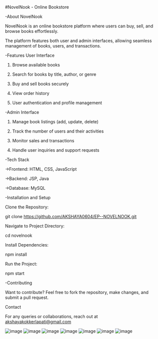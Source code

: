#NovelNook - Online Bookstore

-About NovelNook

NovelNook is an online bookstore platform where users can buy, sell, and browse books effortlessly.

The platform features both user and admin interfaces, allowing seamless management of books, users, and transactions.

-Features
User Interface

1) Browse available books

2) Search for books by title, author, or genre

3) Buy and sell books securely

4) View order history

5) User authentication and profile management

-Admin Interface

1) Manage book listings (add, update, delete)

2) Track the number of users and their activities

3) Monitor sales and transactions

4) Handle user inquiries and support requests

-Tech Stack

->Frontend: HTML, CSS, JavaScript

->Backend: JSP, Java

->Database: MySQL

-Installation and Setup

Clone the Repository:

git clone https://github.com/AKSHAYA0604/EP--NOVELNOOK.git

Navigate to Project Directory:

cd novelnook

Install Dependencies:

npm install

Run the Project:

npm start

-Contributing

Want to contribute? Feel free to fork the repository, make changes, and submit a pull request.

Contact

For any queries or collaborations, reach out at akshayakokkerlapati@gmail.com


![image](https://github.com/user-attachments/assets/a6e90d14-1915-4d84-9c27-a4cb857400e3)
![image](https://github.com/user-attachments/assets/e12dce81-4f4f-4cbe-bbb9-6cb2b700c462)
![image](https://github.com/user-attachments/assets/b591456c-87c5-4e40-af03-63d9ba4f0e71)
![image](https://github.com/user-attachments/assets/2e33c958-c8d5-4c04-a82f-f190f994a3dd)
![image](https://github.com/user-attachments/assets/d67a598a-2525-4199-8ab2-7194c9775b79)
![image](https://github.com/user-attachments/assets/cef77ca4-9037-411d-bb79-132b2e03f0f5)
![image](https://github.com/user-attachments/assets/05d7a6db-e80d-4436-a38f-092bda3300e6)



